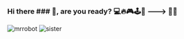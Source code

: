 ### Hi there ### 👋, are you ready? 💻🔥🎮🕹️👾 ---> 🤴🏼
![mrrobot](https://user-images.githubusercontent.com/90146636/164326357-753f3780-b93a-460c-96f9-972c8dcceedb.gif)
![sister](https://user-images.githubusercontent.com/90146636/164326348-4e5f7362-fecc-4788-99b2-2e33b922ea38.gif)
